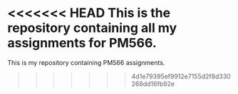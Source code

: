 <<<<<<< HEAD
This is the repository containing all my assignments for PM566.
=======
This is my repository containing PM566 assignments.
>>>>>>> 4d1e79395ef9912e7155d2f8d330268dd16fb92e

